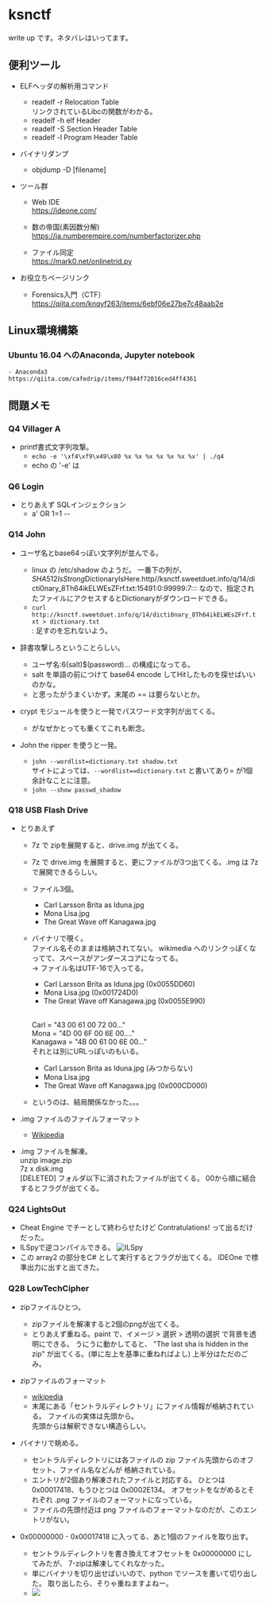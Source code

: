 # ksnctf

write up です。ネタバレはいってます。

## 便利ツール

- ELFヘッダの解析用コマンド
    - readelf -r  Relocation Table<br>
	    リンクされているLibcの関数がわかる。
    - readelf -h  elf Header
	- readelf -S  Section Header Table
	- readelf -l  Program Header Table

- バイナリダンプ
    - objdump -D [filename]

- ツール群
	- Web IDE<br>
		https://ideone.com/

	- 数の帝国(素因数分解)<br>
		https://ja.numberempire.com/numberfactorizer.php

    - ファイル同定 <br>
        https://mark0.net/onlinetrid.py

- お役立ちページリンク
    - Forensics入門（CTF）
    https://qiita.com/knqyf263/items/6ebf06e27be7c48aab2e


## Linux環境構築
### Ubuntu 16.04 へのAnaconda, Jupyter notebook
    - Anaconda3
    https://qiita.com/cafedrip/items/f944f72016ced4ff4361
    

## 問題メモ
        
### Q4 Villager A
- printf書式文字列攻撃。
    - `echo -e '\xf4\xf9\x49\x80 %x %x %x %x %x %x %x' | ./q4`
    - echo の '-e' は

    


### Q6 Login
- とりあえず SQLインジェクション
    - a' OR 1=1 --


### Q14 John

- ユーザ名とbase64っぽい文字列が並んでる。
    - linux の /etc/shadow のようだ。
      一番下の列が、$SHA512IsStrong$DictionaryIsHere.http//ksnctf.sweetduet.info/q/14/dicti0nary_8Th64ikELWEsZFrf.txt:15491:0:99999:7:::
      なので、指定されたファイルにアクセスするとDictionaryがダウンロードできる。
    - `curl http://ksnctf.sweetduet.info/q/14/dicti0nary_8Th64ikELWEsZFrf.txt > dictionary.txt`<br>
    : 足すのを忘れないよう。

- 辞書攻撃しろということらしい。
    - ユーザ名:$6$(salt)$(password)... の構成になってる。
    - salt を単語の前につけて base64 encode してHitしたものを探せばいいのかな。
    - と思ったがうまくいかず。末尾の == は要らないとか。

- crypt モジュールを使うと一発でパスワード文字列が出てくる。
    - がなぜかとっても重くてこれも断念。
- John the ripper を使うと一発。
    - `john --wordlist=dictionary.txt shadow.txt` <br>
      サイトによっては、`--wordlist==dictionary.txt` と書いてあり= が1個余計なことに注意。
    - `john --show passwd_shadow` <br>

### Q18 USB Flash Drive
- とりあえず
    - 7z で zipを展開すると、drive.img が出てくる。
    - 7z で drive.img を展開すると、更にファイルが3つ出てくる。.img は 7z で展開できるらしい。
    - ファイル3個。
        - Carl Larsson Brita as Iduna.jpg 
        - Mona Lisa.jpg
        - The Great Wave off Kanagawa.jpg
    - バイナリで覗く。
        <br>ファイル名そのままは格納されてない。
        wikimedia へのリンクっぽくなってて、スペースがアンダースコアになってる。
        <br>→ ファイル名はUTF-16で入ってる。
        - Carl Larsson Brita as Iduna.jpg   (0x0055DD60)
        - Mona Lisa.jpg                     (0x001724D0)
        - The Great Wave off Kanagawa.jpg   (0x0055E990)

        <br> Carl = "43 00 61 00 72 00..."
        <br> Mona = "4D 00 6F 00 6E 00...."
        <br> Kanagawa = "4B 00 61 00 6E 00..."
        <br> それとは別にURLっぽいのもいる。
        - Carl Larsson Brita as Iduna.jpg   (みつからない)
        - Mona Lisa.jpg                     
        - The Great Wave off Kanagawa.jpg   (0x000CD000)
    - というのは、結局関係なかった。。。

- .img ファイルのファイルフォーマット
    - <a href="https://en.wikipedia.org/wiki/IMG_(file_format)">Wikipedia</a>

- .img ファイルを解凍。
    <br> unzip image.zip
    <br> 7z x disk.img
    <br> [DELETED] フォルダ以下に消されたファイルが出てくる。
        00から順に結合するとフラグが出てくる。

### Q24 LightsOut

- Cheat Engine でチーとして終わらせたけど Contratulations! って出るだけだった。
- ILSpyで逆コンパイルできる。
    ![ILSpy](Q24_ILSpyImg.png "ILSpy")
- この array2 の部分をC# として実行するとフラグが出てくる。
  IDEOne で標準出力に出すと出てきた。

### Q28 LowTechCipher

- zipファイルひとつ。
    - zipファイルを解凍すると2個のpngが出てくる。
    - とりあえず重ねる。paint で、イメージ > 選択 > 透明の選択 で背景を透明にできる。
      うにうに動かしてると、 "The last sha is hidden in the zip" が出てくる。(単に左上を基準に重ねればよし)
      上半分はただのごみ。

- zipファイルのフォーマット
    -  <a href = "https://ja.wikipedia.org/wiki/ZIP_(%E3%83%95%E3%82%A1%E3%82%A4%E3%83%AB%E3%83%95%E3%82%A9%E3%83%BC%E3%83%9E%E3%83%83%E3%83%88)">wikipedia</a>
    - 末尾にある「セントラルディレクトリ」にファイル情報が格納されている。
      ファイルの実体は先頭から。<br>
      先頭からは解釈できない構造らしい。

- バイナリで眺める。
    - セントラルディレクトリには各ファイルの zip ファイル先頭からのオフセット、ファイル名などんが
        格納されている。
    - エントリが2個あり解凍されたファイルと対応する。
        ひとつは 0x00017418、もうひとつは 0x0002E134。
        オフセットをながめるとそれぞれ .png ファイルのフォーマットになっている。
    - ファイルの先頭付近は png ファイルのフォーマットなのだが、このエントリがない。

- 0x00000000 - 0x00017418 に入ってる、あと1個のファイルを取り出す。
    - セントラルディレクトリを書き換えてオフセットを 0x00000000 にしてみたが、
        7-zipは解凍してくれなかった。
    - 単にバイナリを切り出せばいいので、python でソースを書いて切り出した。
        取り出したら、そりゃ重ねますよねー。
    - <img src = "../Q28_LowTechCipher/secret/answer.gif"></img>


    
        
